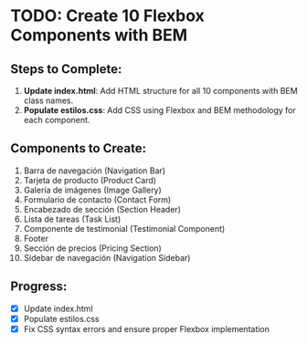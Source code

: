 # TODO: Create 10 Flexbox Components with BEM

## Steps to Complete:

1. **Update index.html**: Add HTML structure for all 10 components with BEM class names.
2. **Populate estilos.css**: Add CSS using Flexbox and BEM methodology for each component.

## Components to Create:

1. Barra de navegación (Navigation Bar)
2. Tarjeta de producto (Product Card)
3. Galería de imágenes (Image Gallery)
4. Formulario de contacto (Contact Form)
5. Encabezado de sección (Section Header)
6. Lista de tareas (Task List)
7. Componente de testimonial (Testimonial Component)
8. Footer
9. Sección de precios (Pricing Section)
10. Sidebar de navegación (Navigation Sidebar)

## Progress:
- [x] Update index.html
- [x] Populate estilos.css
- [x] Fix CSS syntax errors and ensure proper Flexbox implementation

